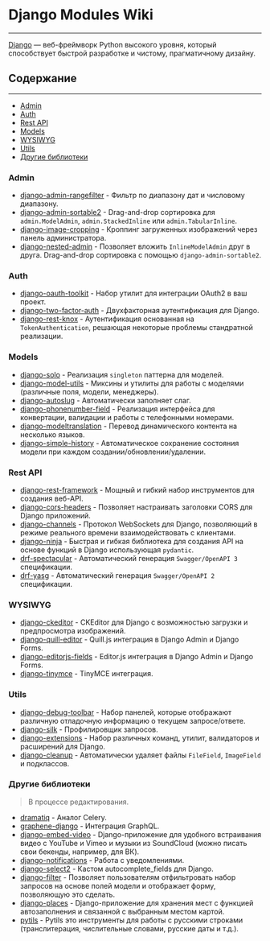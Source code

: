 # Django Modules Wiki

---
 
[Django](https://github.com/django/django) — веб-фреймворк Python высокого уровня, который способствует быстрой разработке и чистому, прагматичному дизайну.

## Содержание

---

- [Admin](#admin)
- [Auth](#auth)
- [Rest API](#rest-api)
- [Models](#models)
- [WYSIWYG](#wysiwyg)
- [Utils](#utils)
- [Другие библиотеки](#другие-библиотеки)

### Admin
- [django-admin-rangefilter](https://github.com/silentsokolov/django-admin-rangefilter/) - Фильтр по диапазону дат и числовому диапазону.
- [django-admin-sortable2](https://github.com/jrief/django-admin-sortable2/) - Drag-and-drop сортировка для `admin.ModelAdmin`, `admin.StackedInline` или `admin.TabularInline`.
- [django-image-cropping](https://github.com/jonasundderwolf/django-image-cropping/) - Кроппинг загруженных изображений через панель администратора.
- [django-nested-admin](https://github.com/theatlantic/django-nested-admin/) - Позволяет вложить `InlineModelAdmin` друг в друга. Drag-and-drop сортировка с помощью `django-admin-sortable2`.

### Auth
- [django-oauth-toolkit](https://github.com/jazzband/django-oauth-toolkit/) - Набор утилит для интеграции OAuth2 в ваш проект.
- [django-two-factor-auth](https://github.com/jazzband/django-two-factor-auth/) - Двухфакторная аутентификация для Django.
- [django-rest-knox](https://github.com/James1345/django-rest-knox/) - Аутентификация основанная на `TokenAuthentication`, решающая некоторые проблемы стандратной реализации.

### Models
- [django-solo](https://github.com/lazybird/django-solo/) - Реализация `singleton` паттерна для моделей.
- [django-model-utils](https://github.com/jazzband/django-model-utils/) - Миксины и утилиты для работы с моделями (различные поля, модели, менеджеры).
- [django-autoslug](https://github.com/justinmayer/django-autoslug/) - Автоматически заполняет слаг.
- [django-phonenumber-field](https://github.com/stefanfoulis/django-phonenumber-field/) - Реализация интерфейса для конвертации, валидации и работы с телефонными номерами.
- [django-modeltranslation](https://django-modeltranslation.readthedocs.io/) - Перевод динамического контента на несколько языков.
- [django-simple-history](https://github.com/jazzband/django-simple-history/) - Автоматическое сохранение состояния модели при каждом создании/обновлении/удалении.

### Rest API
- [django-rest-framework](https://github.com/encode/django-rest-framework/) - Мощный и гибкий набор инструментов для создания веб-API.
- [django-cors-headers](https://github.com/adamchainz/django-cors-headers) - Позволяет настраивать заголовки CORS для Django приложений.
- [django-channels](https://github.com/django/channels/) - Протокол WebSockets для Django, позволяющий в режиме реального времени взаимодействовать с клиентами.
- [django-ninja](https://github.com/vitalik/django-ninja/) - Быстрая и гибкая библиотека для создания API на основе функций в Django использующая `pydantic`.
- [drf-spectacular](https://github.com/tfranzel/drf-spectacular/) - Автоматический генерация `Swagger/OpenAPI 3` спецификации.
- [drf-yasg](https://github.com/axnsan12/drf-yasg) - Автоматический генерация `Swagger/OpenAPI 2` спецификации.

### WYSIWYG
- [django-ckeditor](https://github.com/django-ckeditor/django-ckeditor/) - CKEditor для Django с возможностью загрузки и предпросмотра изображений.
- [django-quill-editor](https://github.com/LeeHanYeong/django-quill-editor/) - Quill.js интеграция в Django Admin и Django Forms.
- [django-editorjs-fields](https://github.com/2ik/django-editorjs-fields/) - Editor.js интеграция в Django Admin и Django Forms.
- [django-tinymce](https://github.com/jazzband/django-tinymce/) - TinyMCE интеграция.

### Utils
- [django-debug-toolbar](https://github.com/jazzband/django-debug-toolbar/) - Набор панелей, которые отображают различную отладочную информацию о текущем запросе/ответе.
- [django-silk](https://github.com/jazzband/django-silk/) - Профилировщик запросов.
- [django-extensions](https://github.com/django-extensions/django-extensions/) - Набор различных команд, утилит, валидаторов и расширений для Django.
- [django-cleanup](https://github.com/un1t/django-cleanup) - Автоматически удаляет файлы `FileField`, `ImageField` и подклассов.


### Другие библиотеки
> В процессе редактирования.
- [dramatiq](https://dramatiq.io/) - Аналог Celery.                                                                                                                      
- [graphene-django](https://github.com/graphql-python/graphene-django) - Интеграция GraphQL.
- [django-embed-video](https://django-embed-video.readthedocs.io/) - Django-приложение для удобного встраивания видео с YouTube и Vimeo и музыки из SoundCloud (можно писать свои бекенды, например, для ВК).
- [django-notifications](https://github.com/django-notifications/django-notifications) - Работа с уведомлениями.
- [django-select2](https://django-select2.readthedocs.io/) - Кастом autocomplete_fields для Django.
- [django-filter](https://django-filter.readthedocs.io/en/stable/) - Позволяет пользователям отфильтровать набор запросов на основе полей модели и отображает форму, позволяющую это сделать.
- [django-places](https://github.com/oscarmcm/django-places) - Django-приложение для хранения мест с функцией автозаполнения и связанной с выбранным местом картой.
- [pytils](https://github.com/last-partizan/pytils) - Pytils это инструменты для работы с русскими строками (транслитерация, числительные словами, русские даты и т.д.).
